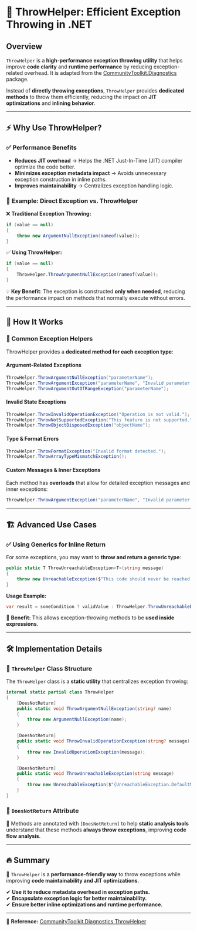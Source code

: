 ﻿# 🚀 ThrowHelper: Efficient Exception Throwing in .NET

## Overview

`ThrowHelper` is a **high-performance exception throwing utility** that helps improve **code clarity** and **runtime performance** by reducing exception-related overhead. It is adapted from the [CommunityToolkit.Diagnostics](https://learn.microsoft.com/en-us/dotnet/communitytoolkit/diagnostics/throwhelper) package.

Instead of **directly throwing exceptions**, `ThrowHelper` provides **dedicated methods** to throw them efficiently, reducing the impact on **JIT optimizations** and **inlining behavior**.

---

## ⚡ Why Use ThrowHelper?

### ✅ Performance Benefits
- **Reduces JIT overhead** → Helps the .NET Just-In-Time (JIT) compiler optimize the code better.
- **Minimizes exception metadata impact** → Avoids unnecessary exception construction in inline paths.
- **Improves maintainability** → Centralizes exception handling logic.

### 📌 Example: Direct Exception vs. ThrowHelper
❌ **Traditional Exception Throwing:**
```csharp
if (value == null)
{
    throw new ArgumentNullException(nameof(value));
}
```
✅ **Using ThrowHelper:**
```csharp
if (value == null)
{
    ThrowHelper.ThrowArgumentNullException(nameof(value));
}
```
💡 **Key Benefit**: The exception is constructed **only when needed**, reducing the performance impact on methods that normally execute without errors.

---

## 🔹 How It Works

### 🚀 Common Exception Helpers
ThrowHelper provides a **dedicated method for each exception type**:

#### Argument-Related Exceptions
```csharp
ThrowHelper.ThrowArgumentNullException("parameterName");
ThrowHelper.ThrowArgumentException("parameterName", "Invalid parameter.");
ThrowHelper.ThrowArgumentOutOfRangeException("parameterName");
```

#### Invalid State Exceptions
```csharp
ThrowHelper.ThrowInvalidOperationException("Operation is not valid.");
ThrowHelper.ThrowNotSupportedException("This feature is not supported.");
ThrowHelper.ThrowObjectDisposedException("objectName");
```

#### Type & Format Errors
```csharp
ThrowHelper.ThrowFormatException("Invalid format detected.");
ThrowHelper.ThrowArrayTypeMismatchException();
```

#### Custom Messages & Inner Exceptions
Each method has **overloads** that allow for detailed exception messages and inner exceptions:
```csharp
ThrowHelper.ThrowArgumentException("parameterName", "Invalid parameter.", new Exception("Inner exception details"));
```

---

## 🏗️ Advanced Use Cases

### ✅ Using Generics for Inline Return
For some exceptions, you may want to **throw and return a generic type**:
```csharp
public static T ThrowUnreachableException<T>(string message)
{
    throw new UnreachableException($"This code should never be reached. {message}");
}
```
**Usage Example:**
```csharp
var result = someCondition ? validValue : ThrowHelper.ThrowUnreachableException<int>("Unexpected case.");
```
🚀 **Benefit:** This allows exception-throwing methods to be **used inside expressions**.

---

## 🛠️ Implementation Details

### 📌 `ThrowHelper` Class Structure
The `ThrowHelper` class is a **static utility** that centralizes exception throwing:
```csharp
internal static partial class ThrowHelper
{
    [DoesNotReturn]
    public static void ThrowArgumentNullException(string? name)
    {
        throw new ArgumentNullException(name);
    }

    [DoesNotReturn]
    public static void ThrowInvalidOperationException(string? message)
    {
        throw new InvalidOperationException(message);
    }

    [DoesNotReturn]
    public static void ThrowUnreachableException(string message)
    {
        throw new UnreachableException($"{UnreachableException.DefaultMessage} {message}");
    }
}
```

### 📌 `DoesNotReturn` Attribute
🔹 Methods are annotated with `[DoesNotReturn]` to help **static analysis tools** understand that these methods **always throw exceptions**, improving **code flow analysis**.

---

## 🔥 Summary

🚀 `ThrowHelper` is a **performance-friendly way** to throw exceptions while improving **code maintainability and JIT optimizations**.

✔ **Use it to reduce metadata overhead in exception paths.**  
✔ **Encapsulate exception logic for better maintainability.**  
✔ **Ensure better inline optimizations and runtime performance.**

---
📖 **Reference:** [CommunityToolkit.Diagnostics ThrowHelper](https://learn.microsoft.com/en-us/dotnet/communitytoolkit/diagnostics/throwhelper)
